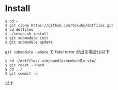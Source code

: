 # Install
```
$ cd ~
$ git clone https://github.com/tokuhy/dotfiles.git
$ cd dotfiles
$ ./setup.sh install
$ git submodule init
$ git submodule update
```

`git submodule update` で fatal error が出る場合は以下
```
$ cd ~/dotfiles/.vim/bundle/neobundle.vim/
$ git reset --hard
$ cd ../
$ git commit -a
```

以上
